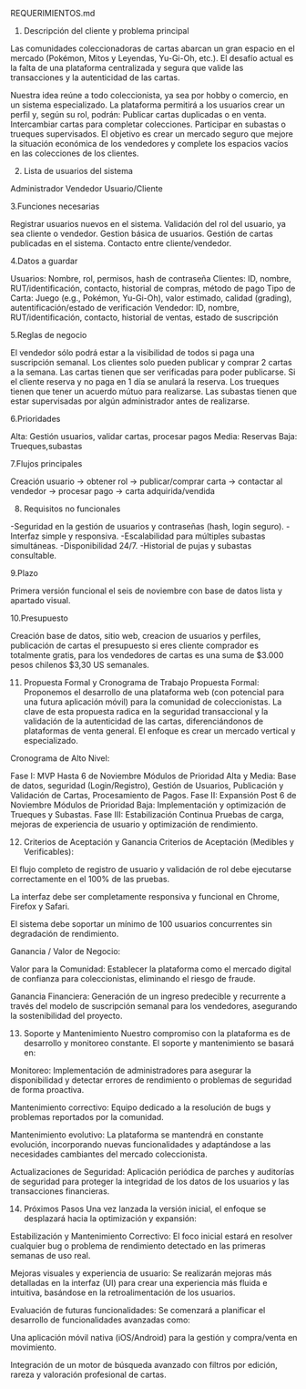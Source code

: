 REQUERIMIENTOS.md

1. Descripción del cliente y problema principal

Las comunidades coleccionadoras de cartas abarcan un gran espacio en el mercado (Pokémon, Mitos y Leyendas, Yu-Gi-Oh, etc.). El desafío actual es la falta de una plataforma centralizada y segura que valide las transacciones y la autenticidad de las cartas.

Nuestra idea reúne a todo coleccionista, ya sea por hobby o comercio, en un sistema especializado. La plataforma permitirá a los usuarios crear un perfil y, según su rol, podrán:
Publicar cartas duplicadas o en venta.
Intercambiar cartas para completar colecciones.
Participar en subastas o trueques supervisados.
El objetivo es crear un mercado seguro que mejore la situación económica de los vendedores y complete los espacios vacíos en las colecciones de los clientes.

2. Lista de usuarios del sistema

Administrador
Vendedor
Usuario/Cliente 

3.Funciones necesarias

Registrar usuarios nuevos en el sistema.
Validación del rol del usuario, ya sea cliente o vendedor.
Gestion básica de usuarios.
Gestión de cartas publicadas en el sistema.
Contacto entre cliente/vendedor.

4.Datos a guardar


Usuarios: Nombre, rol, permisos, hash de contraseña
Clientes: ID, nombre, RUT/identificación, contacto, historial de compras, método de pago
Tipo de Carta: Juego (e.g., Pokémon, Yu-Gi-Oh), valor estimado, calidad (grading), autentificación/estado de verificación
Vendedor: ID, nombre, RUT/identificación, contacto, historial de ventas, estado de suscripción

5.Reglas de negocio

El vendedor sólo podrá estar a la visibilidad de todos si paga una suscripción semanal.
Los clientes solo pueden publicar y comprar 2 cartas a la semana.
Las cartas tienen que ser verificadas para poder publicarse.
Si el cliente reserva y no paga en 1 día se anulará la reserva.
Los trueques tienen que tener un acuerdo mútuo para realizarse.
Las subastas tienen que estar supervisadas por algún administrador antes de realizarse.



6.Prioridades

Alta: Gestión usuarios, validar cartas, procesar pagos
Media: Reservas
Baja:  Trueques,subastas

7.Flujos principales

Creación usuario -> obtener rol -> publicar/comprar carta -> contactar al vendedor -> procesar pago -> carta adquirida/vendida

8. Requisitos no funcionales

-Seguridad en la gestión de usuarios y contraseñas (hash, login seguro).
-Interfaz simple y responsiva.
-Escalabilidad para múltiples subastas simultáneas.
-Disponibilidad 24/7.
-Historial de pujas y subastas consultable.

9.Plazo 

Primera versión funcional el seis de noviembre con base de datos lista y apartado visual.

10.Presupuesto

Creación base de datos, sitio web, creacion de usuarios y perfiles, publicación de cartas
el presupuesto si eres cliente comprador es totalmente gratis, para los vendedores de cartas es una suma de $3.000 pesos chilenos $3,30 US semanales.

11. Propuesta Formal y Cronograma de Trabajo
Propuesta Formal: Proponemos el desarrollo de una plataforma web (con potencial para una futura aplicación móvil) para la comunidad de coleccionistas. La clave de esta propuesta radica en la seguridad transaccional y la validación de la autenticidad de las cartas, diferenciándonos de plataformas de venta general. El enfoque es crear un mercado vertical y especializado.

Cronograma de Alto Nivel:

Fase I: MVP Hasta 6 de Noviembre  Módulos de Prioridad Alta y Media: Base de datos, seguridad (Login/Registro), Gestión de Usuarios, Publicación y Validación de Cartas, Procesamiento de Pagos.
 Fase II: Expansión Post 6 de Noviembre Módulos de Prioridad Baja: Implementación y optimización de Trueques y Subastas. 
Fase III: Estabilización Continua Pruebas de carga, mejoras de experiencia de usuario y optimización de rendimiento. 

12. Criterios de Aceptación y Ganancia
Criterios de Aceptación (Medibles y Verificables):

El flujo completo de registro de usuario y validación de rol debe ejecutarse correctamente en el 100% de las pruebas.

La interfaz debe ser completamente responsiva y funcional en Chrome, Firefox y Safari.

El sistema debe soportar un mínimo de 100 usuarios concurrentes sin degradación de rendimiento.

Ganancia / Valor de Negocio:

Valor para la Comunidad: Establecer la plataforma como el mercado digital de confianza para coleccionistas, eliminando el riesgo de fraude.

Ganancia Financiera: Generación de un ingreso predecible y recurrente a través del modelo de suscripción semanal para los vendedores, asegurando la sostenibilidad del proyecto.

13. Soporte y Mantenimiento
Nuestro compromiso con la plataforma es de desarrollo y monitoreo constante. El soporte y mantenimiento se basará en:

Monitoreo: Implementación de administradores para asegurar la disponibilidad y detectar errores de rendimiento o problemas de seguridad de forma proactiva.

Mantenimiento correctivo: Equipo dedicado a la resolución de bugs y problemas reportados por la comunidad.

Mantenimiento evolutivo: La plataforma se mantendrá en constante evolución, incorporando nuevas funcionalidades y adaptándose a las necesidades cambiantes del mercado coleccionista.

Actualizaciones de Seguridad: Aplicación periódica de parches y auditorías de seguridad para proteger la integridad de los datos de los usuarios y las transacciones financieras.

14. Próximos Pasos
Una vez lanzada la versión inicial, el enfoque se desplazará hacia la optimización y expansión:

Estabilización y Mantenimiento Correctivo: El foco inicial estará en resolver cualquier bug o problema de rendimiento detectado en las primeras semanas de uso real.

Mejoras visuales y experiencia de usuario: Se realizarán mejoras más detalladas en la interfaz (UI) para crear una experiencia más fluida e intuitiva, basándose en la retroalimentación de los usuarios.

Evaluación de futuras funcionalidades: Se comenzará a planificar el desarrollo de funcionalidades avanzadas como:

Una aplicación móvil nativa (iOS/Android) para la gestión y compra/venta en movimiento.

Integración de un motor de búsqueda avanzado con filtros por edición, rareza y valoración profesional de cartas.



